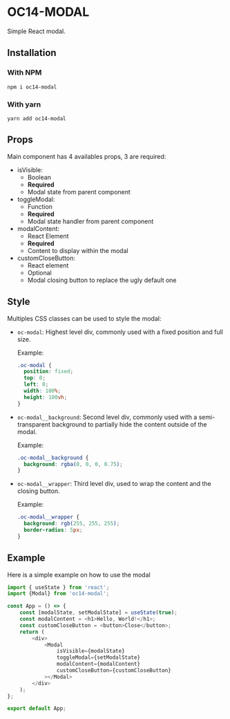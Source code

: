 # OC14-MODAL

Simple React modal.

## Installation

### With NPM

`npm i oc14-modal`

### With yarn

`yarn add oc14-modal`


## Props

Main component has 4 availables props, 3 are required:

  - isVisible:
    - Boolean
    - **Required**
    - Modal state from parent component
  - toggleModal:
    - Function
    - **Required**
    - Modal state handler from parent component
  - modalContent:
    - React Element
    - **Required**
    - Content to display within the modal
  - customCloseButton:
    - React element
    - Optional
    - Modal closing button to replace the ugly default one

## Style

Multiples CSS classes can be used to style the modal:

  - `oc-modal`:
    Highest level div, commonly used with a fixed position and full size.

    Example:
      ```css
      .oc-modal {
        position: fixed;
        top: 0;
        left: 0;
        width: 100%;
        height: 100vh;
      }
      ```

  - `oc-modal__background`:
    Second level div, commonly used with a semi-transparent background to partially hide the content outside of the modal.

    Example:
      ```css
      .oc-modal__background {
        background: rgba(0, 0, 0, 0.75);
      }
      ```

  - `oc-modal__wrapper`:
    Third level div, used to wrap the content and the closing button.
    
    Example:
      ```css
      .oc-modal__wrapper {
        background: rgb(255, 255, 255);
        border-radius: 5px;
      }
      ```

## Example

Here is a simple example on how to use the modal

```js
import { useState } from 'react';
import {Modal} from 'oc14-modal';

const App = () => {
	const [modalState, setModalState] = useState(true);
	const modalContent = <h1>Hello, World!</h1>;
	const customCloseButton = <button>Close</button>;
	return (
		<div>
			<Modal
				isVisible={modalState}
				toggleModal={setModalState}
				modalContent={modalContent}
				customCloseButton={customCloseButton}
			></Modal>
		</div>
	);
};

export default App;
```
